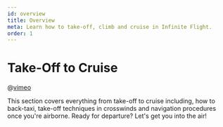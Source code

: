 ```yaml
---
id: overview
title: Overview
meta: Learn how to take-off, climb and cruise in Infinite Flight.
order: 1
---
```


# Take-Off to Cruise



@[vimeo](416109479)



This section covers everything from take-off to cruise including, how to back-taxi, take-off techniques in crosswinds and navigation procedures once you're airborne. Ready for departure? Let's get you into the air!